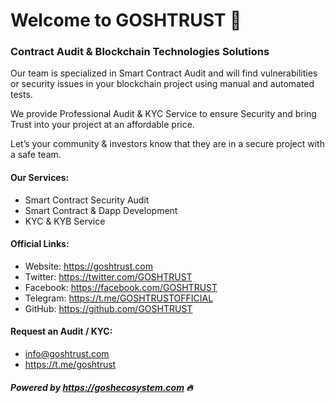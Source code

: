 
# Welcome to GOSHTRUST 👋

### Contract Audit & Blockchain Technologies Solutions

Our team is specialized in Smart Contract Audit and will find vulnerabilities or security issues in your blockchain project using manual and automated tests.

We provide Professional Audit & KYC Service to ensure Security and bring Trust into your project at an affordable price.

Let’s your community & investors know that they are in a secure project with a safe team.

#### Our Services:

- Smart Contract Security Audit
- Smart Contract & Dapp Development
- KYC & KYB Service

#### Official Links:

- Website: https://goshtrust.com
- Twitter: https://twitter.com/GOSHTRUST
- Facebook: https://facebook.com/GOSHTRUST
- Telegram: https://t.me/GOSHTRUSTOFFICIAL
- GitHub: https://github.com/GOSHTRUST

#### Request an Audit / KYC:

- info@goshtrust.com
- https://t.me/goshtrust


##### Powered by https://goshecosystem.com 🔥
